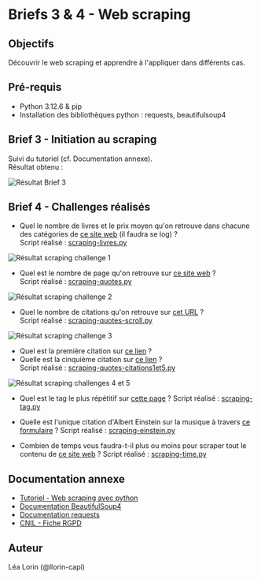 # Briefs 3 & 4 - Web scraping

## Objectifs
Découvrir le web scraping et apprendre à l'appliquer dans différents cas.

## Pré-requis
* Python 3.12.6 & pip
* Installation des bibliothèques python : requests, beautifulsoup4

## Brief 3 - Initiation au scraping
Suivi du tutoriel (cf. Documentation annexe).  
Résultat obtenu :  

![Résultat Brief 3](scraping_brief3.png)

## Brief 4 - Challenges réalisés
* Quel le nombre de livres et le prix moyen qu'on retrouve dans chacune des catégories de [ce site web](https://books.toscrape.com/) (il faudra se log) ?  
Script réalisé : [scraping-livres.py](scraping-livres.py)

![Résultat scraping challenge 1](scraping_livres.png)

* Quel est le nombre de page qu'on retrouve sur [ce site web](https://quotes.toscrape.com/) ?  
Script réalisé : [scraping-quotes.py](scraping-quotes.py)

![Résultat scraping challenge 2](scraping_quotes.png)

* Quel le nombre de citations qu'on retrouve sur [cet URL](https://quotes.toscrape.com/scroll) ?  
Script réalisé : [scraping-quotes-scroll.py](scraping-quotes-scroll.py)

![Résultat scraping challenge 3](scraping_quotes_scroll.png)

* Quel est la première citation sur [ce lien](https://quotes.toscrape.com/js/page/10/) ?
* Quelle est la cinquième citation sur [ce lien](https://quotes.toscrape.com/js-delayed/page/5/) ?  
Script réalisé : [scraping-quotes-citations1et5.py](scraping-quotes-citations1et5.py)

![Résultat scraping challenges 4 et 5](scraping_quotes_citations1et5.png)

* Quel est le tag le plus répétitif sur [cette page](https://quotes.toscrape.com/tableful/) ?
Script réalisé : [scraping-tag.py](scraping-tag.py)

* Quelle est l'unique citation d'Albert Einstein sur la musique à travers [ce formulaire](https://quotes.toscrape.com/search.aspx) ?
Script réalisé : [scraping-einstein.py](scraping-einstein.py)

* Combien de temps vous faudra-t-il plus ou moins pour scraper tout le contenu de [ce site web](https://quotes.toscrape.com/random) ?
Script réalisé : [scraping-time.py](scraping-time.py)

## Documentation annexe
* [Tutoriel - Web scraping avec python](https://realpython.com/beautiful-soup-web-scraper-python/)
* [Documentation BeautifulSoup4](https://www.crummy.com/software/BeautifulSoup/bs4/doc/)
* [Documentation requests](https://requests.readthedocs.io/en/latest/)
* [CNIL - Fiche RGPD](https://www.cnil.fr/fr/focus-interet-legitime-collecte-par-moissonnage)

## Auteur
Léa Lorin (@llorin-capi)
